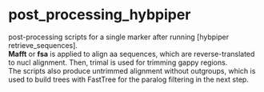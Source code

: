 # post_processing_hybpiper
post-processing scripts for a single marker after running [hybpiper retrieve_sequences].  
**Mafft** or **fsa** is applied to align aa sequences, which are reverse-translated to nucl alignment. Then, trimal is used for trimming gappy regions.  
The scripts also produce untrimmed alignment without outgroups, which is used to build trees with FastTree for the paralog filtering in the next step.  
